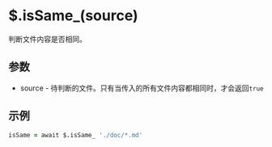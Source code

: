 # $.isSame_(source)

判断文件内容是否相同。

## 参数

- source - 待判断的文件。只有当传入的所有文件内容都相同时，才会返回`true`

## 示例

```coffeescript
isSame = await $.isSame_ './doc/*.md'
```

